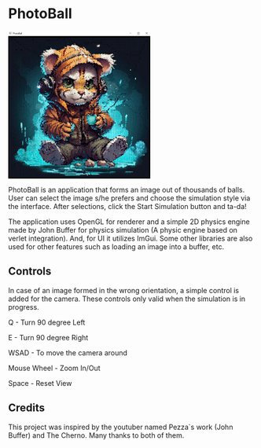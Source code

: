 # PhotoBall

<a target="blank"><img align="center" src="https://github.com/MMusabAyhan/PhotoBall/blob/main/screenshots/PicklePhotoBall.png?raw=true" height="300" /></a>

PhotoBall is an application that forms an image out of thousands of balls. User can select the image s/he prefers and choose the simulation style via the
interface. After selections, click the Start Simulation button and ta-da!

The application uses OpenGL for renderer and a simple 2D physics engine made by John Buffer for physics simulation (A physic engine based on verlet integration). And, for UI it utilizes ImGui.
Some other libraries are also used for other features such as loading an image into a buffer, etc.

## Controls

In case of an image formed in the wrong orientation, a simple control is added for the camera. These controls only valid when the simulation is in progress.

Q - Turn 90 degree Left

E - Turn 90 degree Right

WSAD - To move the camera around

Mouse Wheel - Zoom In/Out

Space - Reset View

## Credits

This project was inspired by the youtuber named Pezza`s work (John Buffer) and The Cherno. Many thanks to both of them.

